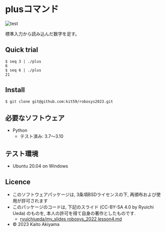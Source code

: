 # plusコマンド
![test](https://github.com/kit59/robosys2023/actions/workflows/test.yml/badge.svg)

標準入力から読み込んだ数字を足す。

## Quick trial
```
$ seq 3 | ./plus
6
$ seq 6 | ./plus
21
```

## Install
```
$ git clone git@github.com:kit59/robosys2023.git
```

## 必要なソフトウェア
* Python
  * テスト済み: 3.7～3.10

## テスト環境
* Ubuntu 20.04 on Windows

## Licence
* このソフトウェアパッケージは, 3条項BSDライセンスの下, 再頒布および使用が許可されます 
* このパッケージのコードは, 下記のスライド (CC-BY-SA 4.0 by Ryuichi Ueda) のものを, 本人の許可を得て自身の著作としたものです.
    * [ryuichiueda/my_slides robosys_2022 lesson4.md](https://github.com/ryuichiueda/my_slides/blob/master/robosys_2022/lesson4.md)
* © 2023 Kaito Akiyama
